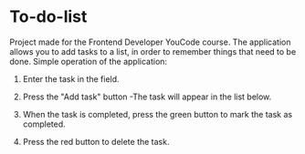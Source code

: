 ﻿# To-do-list
Project made for the Frontend Developer YouCode course.
The application allows you to add tasks to a list, in order to remember things that need to be done. Simple operation of the application:
1. Enter the task in the field.

2. Press the "Add task" button
-The task will appear in the list below.

3. When the task is completed, press the green button to mark the task as completed.

4. Press the red button to delete the task.
